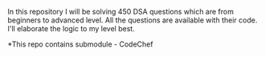 In this repository I will be solving 450 DSA questions which are from beginners to advanced level. All the questions are available with their code. I'll elaborate the logic to my level best. 

*This repo contains submodule - CodeChef